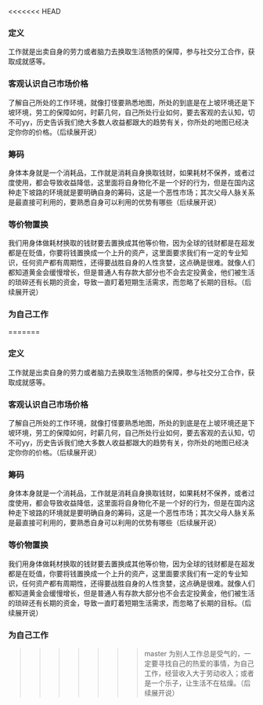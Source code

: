 <<<<<<< HEAD
### 定义
工作就是出卖自身的劳力或者脑力去换取生活物质的保障，参与社交分工合作，获取成就感等。
### 客观认识自己市场价格
了解自己所处的工作环境，就像打怪要熟悉地图，所处的到底是在上坡环境还是下坡环境，劳工的保障如何，时薪几何，自己所处行业如何，要去客观的去认知，切不可yy，历史告诉我们绝大多数人收益都跟大的趋势有关，你所处的地图已经决定你你的价格。（后续展开说）
### 筹码
身体本身就是一个消耗品，工作就是消耗自身换取钱财，如果耗材不保养，或者过度使用，都会导致收益降低，这里面将自身物化不是一个好的行为，但是在国内这种走下坡路的环境就是要明确自身的筹码，这是一个恶性市场；其次父母人脉关系是最直接可利用的，要熟悉自身可以利用的优势有哪些（后续展开说）
### 等价物置换
我们用身体做耗材换取的钱财要去置换成其他等价物，因为全球的钱财都是在超发都是在贬值，你要将钱置换成一个上升的资产，这里面要求我们有一定的专业知识，任何资产都有周期性，还得要战胜自身的人性贪婪，这点确是很难。就像人们都知道黄金会缓慢增长，但是普通人有存款大部分也不会去定投黄金，他们被生活的琐碎还有长期的资金，导致一直盯着短期生活需求，而忽略了长期的目标。（后续展开说）
### 为自己工作
=======
### 定义
工作就是出卖自身的劳力或者脑力去换取生活物质的保障，参与社交分工合作，获取成就感等。
### 客观认识自己市场价格
了解自己所处的工作环境，就像打怪要熟悉地图，所处的到底是在上坡环境还是下坡环境，劳工的保障如何，时薪几何，自己所处行业如何，要去客观的去认知，切不可yy，历史告诉我们绝大多数人收益都跟大的趋势有关，你所处的地图已经决定你你的价格。（后续展开说）
### 筹码
身体本身就是一个消耗品，工作就是消耗自身换取钱财，如果耗材不保养，或者过度使用，都会导致收益降低，这里面将自身物化不是一个好的行为，但是在国内这种走下坡路的环境就是要明确自身的筹码，这是一个恶性市场；其次父母人脉关系是最直接可利用的，要熟悉自身可以利用的优势有哪些（后续展开说）
### 等价物置换
我们用身体做耗材换取的钱财要去置换成其他等价物，因为全球的钱财都是在超发都是在贬值，你要将钱置换成一个上升的资产，这里面要求我们有一定的专业知识，任何资产都有周期性，还得要战胜自身的人性贪婪，这点确是很难。就像人们都知道黄金会缓慢增长，但是普通人有存款大部分也不会去定投黄金，他们被生活的琐碎还有长期的资金，导致一直盯着短期生活需求，而忽略了长期的目标。（后续展开说）
### 为自己工作
>>>>>>> master
为别人工作总是受气的，一定要寻找自己的热爱的事情，为自己工作，经营收入大于劳动收入；或者是一个乐子，让生活不在枯燥。（后续展开说）